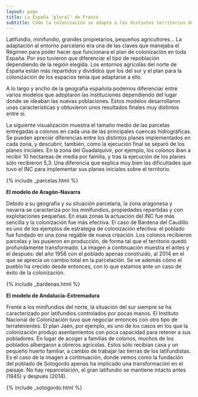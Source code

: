 ```yaml
---
layout: page
title: La España 'plural' de Franco
subtitle: Cómo la colonización se adaptó a los distintos territorios del Estado
---
```

Latifundio, minifundio, grandes propietarios, pequeños agricultores… La adaptación al entorno parcelario era una de las claves que manejaba el Régimen para poder hacer que funcionara el plan de colonización en toda España. Por eso tuvieron que diferenciar el tipo de repoblación dependiendo de la región elegida. Los entornos agrícolas del norte de España están más repartidos y divididos que los del sur y el plan para la colonización de los espacios tenía que adaptarse a ello.

A lo largo y ancho de la geografía española podemos diferenciar entre varios modelos que adoptaron las instituciones dependiendo del lugar donde se ideaban las nuevas poblaciones. Estos modelos desarrollaron unas características y obtuvieron unos resultados finales muy distintos entre sí.

La siguiente visualización muestra el tamaño medio de las parcelas entregadas a colonos en cada una de las principales cuencas hidrográficas. Se pueden apreciar diferencias entre los distintos planes implementados en cada zona, y descubrir, también, cómo la ejecución final se separó de los planes iniciales. En la zona del Guadalquivir, por ejemplo, los colonos iban a recibir 10 hectareas de media por familia, y tras la ejecución de los planes sólo recibieron 5,3. Una diferencia que explica muy bien las dificultades que tuvo el INC para implementar sus planes iniciales sobre el territorio.


{% include _parcelas.html %}

<b>El modelo de Aragón-Navarra</b>

Debido a su geografía y su situación parcelaria, la zona aragonesa y navarra se caracteriza por los minifundios, propiedades repartidas y con explotaciones pequeñas. En esas zonas la actuación del INC fue más sencilla y la colonización fue más efectiva. El caso de Bardena del Caudillo es uno de los ejemplos de estrategia de colonización efectiva: el poblado fue fundado en una zona regable de nueva creación. Los colonos recibieron parcelas y las pusieron en producción, de forma tal que el territorio quedó profundamente transformado. La imagen a continuación muestra el antes y el después: del año 1956 con el poblado apenas construido, al 2014 en el que se aprecia un cambio total en la parcelación. Se ve además cómo el pueblo ha crecido desde entonces,  con lo que estamos ante un caso de éxito de la colonización.

{% include _bardenas.html %}

<b>El modelo de Andalucía-Extremadura</b>

Frente a los minifundios del norte, la situación del sur siempre se ha caracterizado por latifundios controlados por pocas manos. El Instituto Nacional de Colonización tuvo que negociar entonces con otro tipo de terratenientes. El plan Jaén, por ejemplo, es uno de los casos en los que la colonización produjo asentamientos con poca capacidad para retener a sus pobladores. En lugar de acoger a familias de colonos, muchos de los poblados albergaron a obreros agrícolas. Estos sólo recíbian casa y un pequeño huerto familiar, a cambio de trabajar las tierras de los latifundistas. Es el caso de la imagen a continuación, donde vemos cómo la fundación del poblado de Sotogordo apenas ha implicado una transformación en el paisaje. No hay reparcelación, el gran latifundio se mantiene intacto antes (1945) y después (2014).

{% include _sotogordo.html %}
